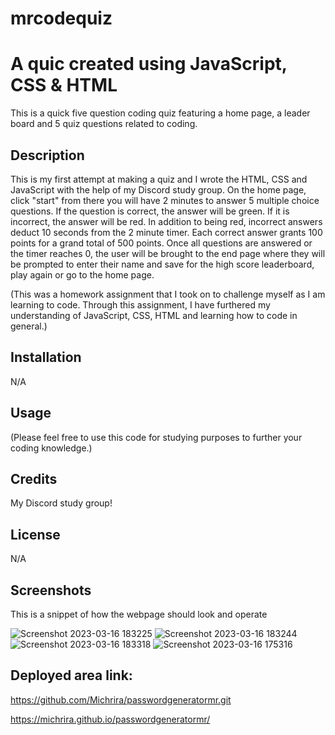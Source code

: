 # mrcodequiz


# A quic created using JavaScript, CSS & HTML
This is a quick five question coding quiz featuring a home page, a leader board and 5 quiz questions related to coding.

## Description 

This is my first attempt at making a quiz and I wrote the HTML, CSS and JavaScript with the help of my Discord study group. On the home page, click "start" from there you will have 2 minutes to answer 5 multiple choice questions. If the question is correct, the answer will be green. If it is incorrect, the answer will be red. In addition to being red, incorrect answers deduct 10 seconds from the 2 minute timer. Each correct answer grants 100 points for a grand total of 500 points. Once all questions are answered or the timer reaches 0, the user will be brought to the end page where they will be prompted to enter their name and save for the high score leaderboard, play again or go to the home page. 

(This was a homework assignment that I took on to challenge myself as I am learning to code. Through this assignment, I have furthered my understanding of JavaScript, CSS, HTML and learning how to code in general.)

## Installation

N/A

## Usage

(Please feel free to use this code for studying purposes to further your coding knowledge.)

## Credits

My Discord study group!

## License

N/A

## Screenshots 

This is a snippet of how the webpage should look and operate 

![Screenshot 2023-03-16 183225](https://user-images.githubusercontent.com/126362926/225789543-dd2c3ec7-1bea-46a9-a26a-da543a9b0203.png)
![Screenshot 2023-03-16 183244](https://user-images.githubusercontent.com/126362926/225789545-ea5c3a0a-99b4-4428-9825-ef39e9608d58.png)
![Screenshot 2023-03-16 183318](https://user-images.githubusercontent.com/126362926/225789547-1037a1fd-5e2e-4ce7-88b4-87bf24687cb8.png)
![Screenshot 2023-03-16 175316](https://user-images.githubusercontent.com/126362926/225789548-da0b73b3-c711-4ba8-945b-acae627002d8.png)

## Deployed area link:
https://github.com/Michrira/passwordgeneratormr.git

https://michrira.github.io/passwordgeneratormr/

